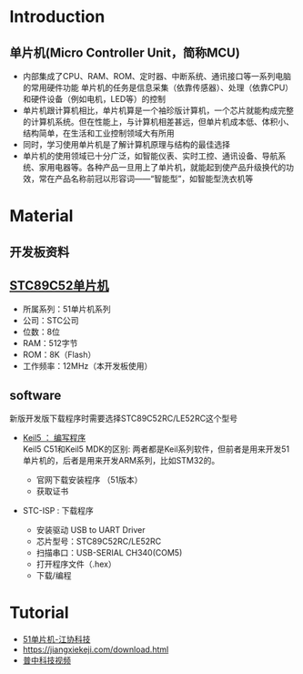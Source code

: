 # Introduction

## 单片机(Micro Controller Unit，简称MCU)

- 内部集成了CPU、RAM、ROM、定时器、中断系统、通讯接口等一系列电脑的常用硬件功能
单片机的任务是信息采集（依靠传感器）、处理（依靠CPU）和硬件设备（例如电机，LED等）的控制
- 单片机跟计算机相比，单片机算是一个袖珍版计算机，一个芯片就能构成完整的计算机系统。但在性能上，与计算机相差甚远，但单片机成本低、体积小、结构简单，在生活和工业控制领域大有所用
- 同时，学习使用单片机是了解计算机原理与结构的最佳选择
- 单片机的使用领域已十分广泛，如智能仪表、实时工控、通讯设备、导航系统、家用电器等。各种产品一旦用上了单片机，就能起到使产品升级换代的功效，常在产品名称前冠以形容词——“智能型”，如智能型洗衣机等

# Material

## 开发板资料

## [STC89C52单片机](http://www.stcmcudata.com/datasheet/STC89C52.pdf)

- 所属系列：51单片机系列
- 公司：STC公司
- 位数：8位
- RAM：512字节
- ROM：8K（Flash）
- 工作频率：12MHz（本开发板使用）

## software

新版开发版下载程序时需要选择STC89C52RC/LE52RC这个型号

- [Keil5 ： 编写程序](https://www.keil.com/download/product/)  
  Keil5 C51和Keil5 MDK的区别: 两者都是Keil系列软件，但前者是用来开发51单片机的，后者是用来开发ARM系列，比如STM32的。
  - 官网下载安装程序 （51版本）
  - 获取证书

  
- STC-ISP : 下载程序
  - 安装驱动 USB to UART Driver
  - 芯片型号：STC89C52RC/LE52RC
  - 扫描串口：USB-SERIAL CH340(COM5)
  - 打开程序文件（.hex）
  - 下载/编程


# Tutorial

- [51单片机-江协科技](https://www.bilibili.com/video/BV1Mb411e7re/?spm_id_from=333.337.search-card.all.click&vd_source=b3d4057adb36b9b243dc8d7a6fc41295)
- https://jiangxiekeji.com/download.html
- [普中科技视频](https://space.bilibili.com/2146492485/channel/series)